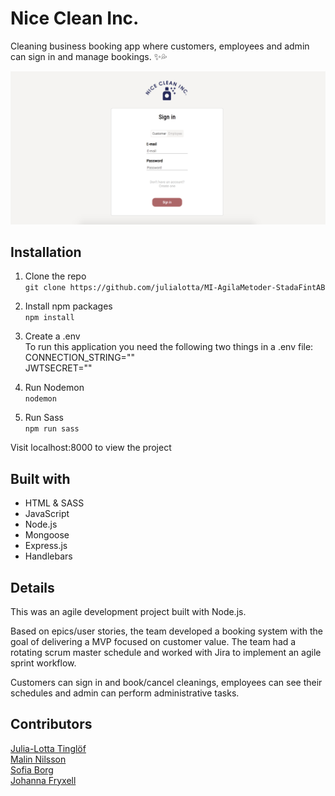 # Nice Clean Inc.
Cleaning business booking app where customers, employees and admin can sign in and manage bookings. ✨💦

![](./screenshot.jpg)


## Installation
1. Clone the repo\
`git clone https://github.com/julialotta/MI-AgilaMetoder-StadaFintAB`

2. Install npm packages\
`npm install`

3. Create a .env\
To run this application you need the following two things in a .env file:\
CONNECTION_STRING=""\
JWTSECRET=""

4. Run Nodemon\
`nodemon`

5. Run Sass\
`npm run sass`

Visit localhost:8000 to view the project

## Built with
- HTML & SASS
- JavaScript
- Node.js
- Mongoose
- Express.js
- Handlebars

## Details
This was an agile development project built with Node.js.

Based on epics/user stories, the team developed a booking system with the goal of delivering a MVP focused on customer value. The team had a rotating scrum master schedule and worked with Jira to implement an agile sprint workflow.

Customers can sign in and book/cancel cleanings, employees can see their schedules and admin can perform administrative tasks.

## Contributors
[Julia-Lotta Tinglöf](https://github.com/julialotta) </br>
[Malin Nilsson](https://github.com/malin-nilsson) </br>
[Sofia Borg](https://github.com/sofiaborg) </br>
[Johanna Fryxell](https://github.com/johannafryxell)
